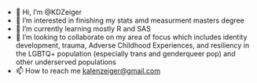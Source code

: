 - 👋 Hi, I’m @KDZeiger
- 👀 I’m interested in finishing my stats amd measurment masters degree
- 🌱 I’m currently learning mostly R and SAS
- 💞️ I’m looking to collaborate on my area of focus which includes identity development, trauma, Adverse Childhood Experiences, and resiliency in the LGBTQ+ population (especially trans and genderqueer pop) and other underserved populations
- 📫 How to reach me kalenzeiger@gmail.com

<!---
JDLeake/JDLeake is a ✨ special ✨ repository because its `README.md` (this file) appears on your GitHub profile.
You can click the Preview link to take a look at your changes.
--->
